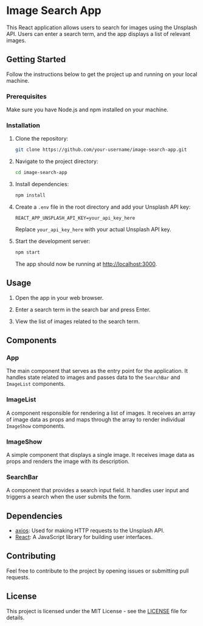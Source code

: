 # Image Search App

This React application allows users to search for images using the Unsplash API. Users can enter a search term, and the app displays a list of relevant images.

## Getting Started

Follow the instructions below to get the project up and running on your local machine.

### Prerequisites

Make sure you have Node.js and npm installed on your machine.

### Installation

1. Clone the repository:

   ```bash
   git clone https://github.com/your-username/image-search-app.git
   ```

2. Navigate to the project directory:

   ```bash
   cd image-search-app
   ```

3. Install dependencies:

   ```bash
   npm install
   ```

4. Create a `.env` file in the root directory and add your Unsplash API key:

   ```env
   REACT_APP_UNSPLASH_API_KEY=your_api_key_here
   ```

   Replace `your_api_key_here` with your actual Unsplash API key.

5. Start the development server:

   ```bash
   npm start
   ```

   The app should now be running at [http://localhost:3000](http://localhost:3000).

## Usage

1. Open the app in your web browser.

2. Enter a search term in the search bar and press Enter.

3. View the list of images related to the search term.

## Components

### App

The main component that serves as the entry point for the application. It handles state related to images and passes data to the `SearchBar` and `ImageList` components.

### ImageList

A component responsible for rendering a list of images. It receives an array of image data as props and maps through the array to render individual `ImageShow` components.

### ImageShow

A simple component that displays a single image. It receives image data as props and renders the image with its description.

### SearchBar

A component that provides a search input field. It handles user input and triggers a search when the user submits the form.

## Dependencies

- [axios](https://github.com/axios/axios): Used for making HTTP requests to the Unsplash API.
- [React](https://reactjs.org/): A JavaScript library for building user interfaces.

## Contributing

Feel free to contribute to the project by opening issues or submitting pull requests.

## License

This project is licensed under the MIT License - see the [LICENSE](LICENSE) file for details.
